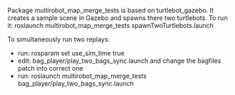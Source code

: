 Package multirobot_map_merge_tests is based on turtlebot_gazebo. It creates a sample scene in Gazebo and spawns there two turtlebots.
To run it: roslaunch multirobot_map_merge_tests spawnTwoTurtlebots.launch

To simultaneously run two replays:
- run: rosparam set use_sim_time true
- edit: bag_player/play_two_bags_sync.launch and change the bagfiles patch into correct one
- run: roslaunch multirobot_map_merge_tests bag_player/play_two_bags_sync.launch

